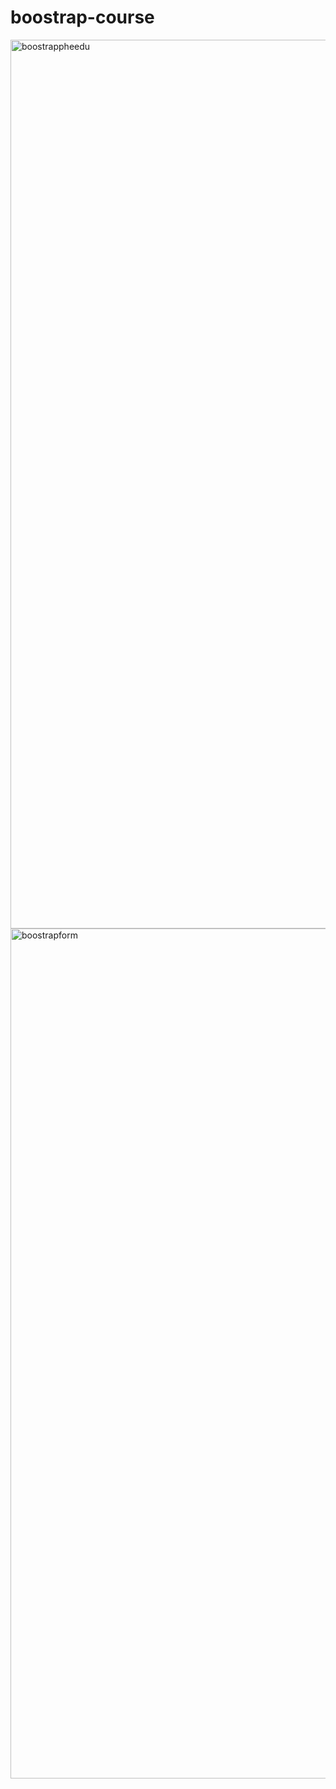 # boostrap-course

<img width="1588" height="1422" alt="boostrappheedu" src="https://github.com/user-attachments/assets/934b6c7f-cf68-4e20-afda-804ba1e3e2f1" />
<img width="2728" height="1360" alt="boostrapform" src="https://github.com/user-attachments/assets/72eeee2a-452a-4003-a946-12a4ccd400f8" />
